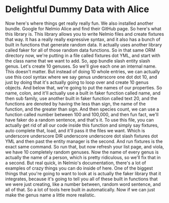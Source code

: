 # Delightful Dummy Data with Alice

Now
here's where things get really really fun. We also installed another bundle.
Google for Nelmio Alice and find their GitHub page. So here's what this library
is. This library allows you to write Nelmio files and create fixtures that way.
It has a really really expressive syntax, and it also has a bunch of built in
functions that generate random data. It actually uses another library called
faker for all of those random data functions. So in that same ORM directory
now, we're putting in a file called fixtures dot YML, and start with the class
name that we want to add. So, app bundle slash entity slash genus. Let's create
10 genuses. So we'll give each one an internal name. This doesn't matter. But
instead of doing 10 whole entries, we can actually use this cool syntax where
we say genus underscore one dot dot 10, and just by doing that it's actually
going to loop over and create 10 genus objects. And below that, we're going to
put the names of our properties. So name, colon, and it'll actually use a built
in faker function called name, and then sub family, use another built in faker
function called text 20, and the functions are denoted by having the less than
sign, the name of the function, and the greater than sign. And then species
count, we can use a function called number between 100 and 100,000, and then
fun fact, we'll have faker do a random sentence, and that's it. To use this
file, you can actually get rid of all our code inside this function and simply
say fixtures, auto complete that, load, and it'll pass it the files we want.
Which is underscore underscore DIR underscore underscore dot slash fixtures dot
YML and then past the entity manager is the second. And run fixtures is the
exact same command. So run that, but now refresh your list page, and viola, we
have 10 completely random genuses. Now the name of every genus is actually the
name of a person, which is pretty ridiculous, so we'll fix that in a second.
But real quick, in Nelmio's documentation, there's a lot of examples of crazy
things you can do inside of here. One of the biggest things that you're going
to want to look at is actually the faker library that it integrates, because
it's going to tell you all of these built in functions that we were just
creating, like a number between, random word sentence, and all of that. So a
lot of tools here built in automatically. Now if we can just make the genus
name a little more realistic.
